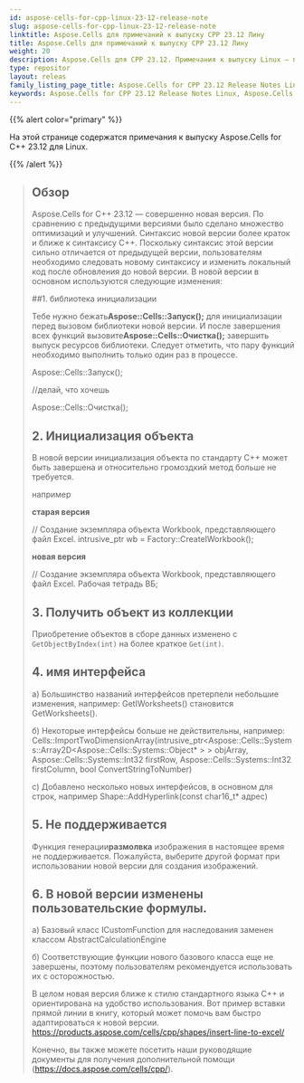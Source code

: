 ```yaml
---
id: aspose-cells-for-cpp-linux-23-12-release-note
slug: aspose-cells-for-cpp-linux-23-12-release-note
linktitle: Aspose.Cells для примечаний к выпуску CPP 23.12 Лину
title: Aspose.Cells для примечаний к выпуску CPP 23.12 Лину
weight: 20
description: Aspose.Cells для CPP 23.12. Примечания к выпуску Linux – последние улучшения, новые функции и исправления.
type: repositor
layout: releas
family_listing_page_title: Aspose.Cells for CPP 23.12 Release Notes Linu
keywords: Aspose.Cells for CPP 23.12 Release Notes Linux, Aspose.Cells for CPP 23.12 Linux updates and fixe
---
```

{{% alert color="primary" %}}

На этой странице содержатся примечания к выпуску Aspose.Cells for C++ 23.12 для Linux.

{{% /alert %}}

> ## Обзор
> Aspose.Cells for C++ 23.12 — совершенно новая версия. По сравнению с предыдущими версиями было сделано множество оптимизаций и улучшений. Синтаксис новой версии более краток и ближе к синтаксису C++.
> Поскольку синтаксис этой версии сильно отличается от предыдущей версии, пользователям необходимо следовать новому синтаксису и изменить локальный код после обновления до новой версии.
> В новой версии в основном используются следующие изменения:
>
> ##1. библиотека инициализации
>
 >Тебе нужно бежать**Aspose::Cells::Запуск();** для инициализации перед вызовом библиотеки новой версии. И после завершения всех функций вызовите**Aspose::Cells::Очистка();** завершить выпуск ресурсов библиотеки.
> Следует отметить, что пару функций необходимо выполнить только один раз в процессе.
>
> Aspose::Cells::Запуск();
>     
> //делай, что хочешь
>     
> Aspose::Cells::Очистка();
>
> ## 2. Инициализация объекта
>
> В новой версии инициализация объекта по стандарту C++ может быть завершена и относительно громоздкий метод больше не требуется.
> 
> например
> 
>    **старая версия**
>
> // Создание экземпляра объекта Workbook, представляющего файл Excel.
> intrusive_ptr<IWorkbook> wb = Factory::CreateIWorkbook();
>
>    **новая версия**
>
> // Создание экземпляра объекта Workbook, представляющего файл Excel.
> Рабочая тетрадь ВБ;
>
> ## 3. Получить объект из коллекции
> Приобретение объектов в сборе данных изменено с `GetObjectByIndex(int)` на более краткое `Get(int)`.
>
> ## 4. имя интерфейса
> 
 > а) Большинство названий интерфейсов претерпели небольшие изменения, например: GetIWorksheets() становится GetWorksheets().
>
> б) Некоторые интерфейсы больше не действительны, например: Cells::ImportTwoDimensionArray(intrusive_ptr<Aspose::Cells::Systems::Array2D<Aspose::Cells::Systems::Object* > > objArray, Aspose::Cells::Systems::Int32 firstRow, Aspose::Cells::Systems::Int32 firstColumn, bool ConvertStringToNumber)
>
> c) Добавлено несколько новых интерфейсов, в основном для строк, например Shape::AddHyperlink(const char16_t* адрес)
>
> ## 5. Не поддерживается
>
 > Функция генерации**размолвка** изображения в настоящее время не поддерживается. Пожалуйста, выберите другой формат при использовании новой версии для создания изображений.
>
> ## 6. В новой версии изменены пользовательские формулы.
>
> а) Базовый класс ICustomFunction для наследования заменен классом AbstractCalculationEngine
>
> б) Соответствующие функции нового базового класса еще не завершены, поэтому пользователям рекомендуется использовать их с осторожностью.
>
> В целом новая версия ближе к стилю стандартного языка C++ и ориентирована на удобство использования. Вот пример вставки прямой линии в книгу, который может помочь вам быстро адаптироваться к новой версии.
> https://products.aspose.com/cells/cpp/shapes/insert-line-to-excel/
>
> Конечно, вы также можете посетить наши руководящие документы для получения дополнительной помощи (https://docs.aspose.com/cells/cpp/).

